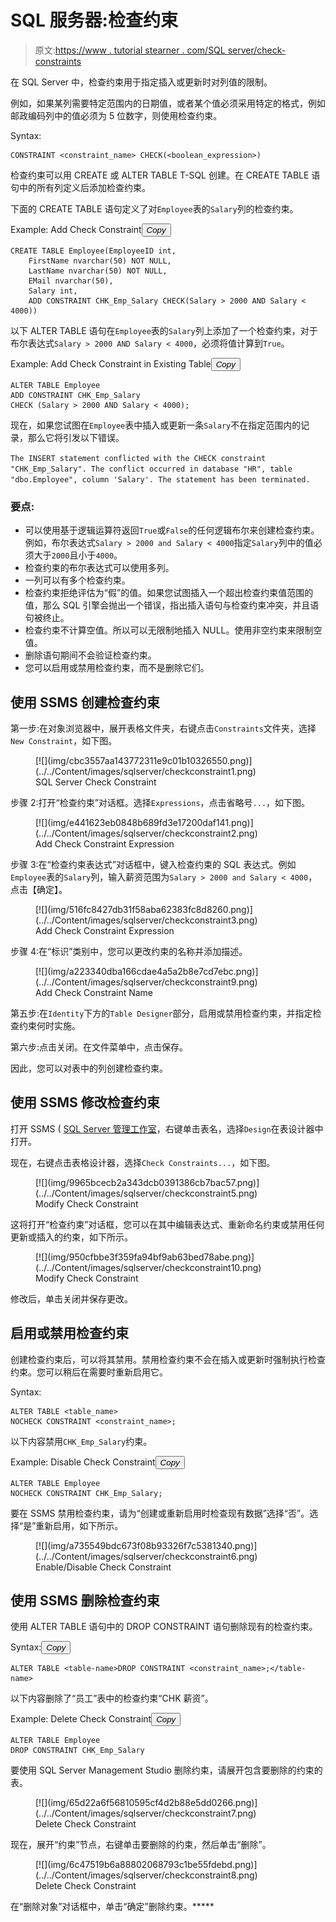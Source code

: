 # SQL 服务器:检查约束

> 原文:[https://www . tutorial stearner . com/SQL server/check-constraints](https://www.tutorialsteacher.com/sqlserver/check-constraints)

在 SQL Server 中，检查约束用于指定插入或更新时对列值的限制。

例如，如果某列需要特定范围内的日期值，或者某个值必须采用特定的格式，例如邮政编码列中的值必须为 5 位数字，则使用检查约束。

Syntax:

```
CONSTRAINT <constraint_name> CHECK(<boolean_expression>) 
```

检查约束可以用 CREATE 或 ALTER TABLE T-SQL 创建。在 CREATE TABLE 语句中的所有列定义后添加检查约束。

下面的 CREATE TABLE 语句定义了对`Employee`表的`Salary`列的检查约束。

Example: Add Check Constraint<button class="copy-btn pull-right" title="Copy example code">*Copy*</button> 

```
CREATE TABLE Employee(EmployeeID int,
    FirstName nvarchar(50) NOT NULL,  
    LastName nvarchar(50) NOT NULL, 
    EMail nvarchar(50),
    Salary int,
    ADD CONSTRAINT CHK_Emp_Salary CHECK(Salary > 2000 AND Salary < 4000)) 
```

以下 ALTER TABLE 语句在`Employee`表的`Salary`列上添加了一个检查约束，对于布尔表达式`Salary > 2000 AND Salary < 4000`，必须将值计算到`True`。

Example: Add Check Constraint in Existing Table<button class="copy-btn pull-right" title="Copy example code">*Copy*</button> 

```
ALTER TABLE Employee   
ADD CONSTRAINT CHK_Emp_Salary  
CHECK (Salary > 2000 AND Salary < 4000); 
```

现在，如果您试图在`Employee`表中插入或更新一条`Salary`不在指定范围内的记录，那么它将引发以下错误。

`The INSERT statement conflicted with the CHECK constraint "CHK_Emp_Salary". The conflict occurred in database "HR", table "dbo.Employee", column 'Salary'. The statement has been terminated.`

### 要点:

*   可以使用基于逻辑运算符返回`True`或`False`的任何逻辑布尔来创建检查约束。 例如，布尔表达式`Salary > 2000 and Salary < 4000`指定`Salary`列中的值必须大于`2000`且小于`4000`。
*   检查约束的布尔表达式可以使用多列。
*   一列可以有多个检查约束。
*   检查约束拒绝评估为“假”的值。如果您试图插入一个超出检查约束值范围的值，那么 SQL 引擎会抛出一个错误，指出插入语句与检查约束冲突，并且语句被终止。
*   检查约束不计算空值。所以可以无限制地插入 NULL。使用非空约束来限制空值。
*   删除语句期间不会验证检查约束。
*   您可以启用或禁用检查约束，而不是删除它们。

## 使用 SSMS 创建检查约束

第一步:在对象浏览器中，展开表格文件夹，右键点击`Constraints`文件夹，选择`New Constraint`，如下图。

<figure>[![](img/cbc3557aa143772311e9c01b10326550.png)](../../Content/images/sqlserver/checkconstraint1.png)

<figcaption>SQL Server Check Constraint</figcaption>

</figure>

步骤 2:打开“检查约束”对话框。选择`Expressions`，点击省略号`...`，如下图。

<figure>[![](img/e441623eb0848b689fd3e17200daf141.png)](../../Content/images/sqlserver/checkconstraint2.png)

<figcaption>Add Check Constraint Expression</figcaption>

</figure>

步骤 3:在“检查约束表达式”对话框中，键入检查约束的 SQL 表达式。例如`Employee`表的`Salary`列，输入薪资范围为`Salary > 2000 and Salary < 4000`，点击【确定】。

<figure>[![](img/516fc8427db31f58aba62383fc8d8260.png)](../../Content/images/sqlserver/checkconstraint3.png)

<figcaption>Add Check Constraint Expression</figcaption>

</figure>

步骤 4:在“标识”类别中，您可以更改约束的名称并添加描述。

<figure>[![](img/a223340dba166cdae4a5a2b8e7cd7ebc.png)](../../Content/images/sqlserver/checkconstraint9.png)

<figcaption>Add Check Constraint Name</figcaption>

</figure>

第五步:在`Identity`下方的`Table Designer`部分，启用或禁用检查约束，并指定检查约束何时实施。

第六步:点击关闭。在文件菜单中，点击保存。

因此，您可以对表中的列创建检查约束。

## 使用 SSMS 修改检查约束

打开 SSMS ( [SQL Server 管理工作室](/sqlserver/sql-server-management-studio)，右键单击表名，选择`Design`在表设计器中打开。

现在，右键点击表格设计器，选择`Check Constraints...`，如下图。

<figure>[![](img/9965bcecb2a343dcb0391386cb7bac57.png)](../../Content/images/sqlserver/checkconstraint5.png)

<figcaption>Modify Check Constraint</figcaption>

</figure>

这将打开“检查约束”对话框，您可以在其中编辑表达式、重新命名约束或禁用任何更新或插入的约束，如下所示。

<figure>[![](img/950cfbbe3f359fa94bf9ab63bed78abe.png)](../../Content/images/sqlserver/checkconstraint10.png)

<figcaption>Modify Check Constraint</figcaption>

</figure>

修改后，单击关闭并保存更改。

## 启用或禁用检查约束

创建检查约束后，可以将其禁用。禁用检查约束不会在插入或更新时强制执行检查约束。您可以稍后在需要时重新启用它。

Syntax:

```
ALTER TABLE <table_name>
NOCHECK CONSTRAINT <constraint_name>; 
```

以下内容禁用`CHK_Emp_Salary`约束。

Example: Disable Check Constraint<button class="copy-btn pull-right" title="Copy example code">*Copy*</button> 

```
ALTER TABLE Employee   
NOCHECK CONSTRAINT CHK_Emp_Salary; 
```

要在 SSMS 禁用检查约束，请为“创建或重新启用时检查现有数据”选择“否”。选择“是”重新启用，如下所示。

<figure>[![](img/a735549bdc673f08b93326f7c5381340.png)](../../Content/images/sqlserver/checkconstraint6.png)

<figcaption>Enable/Disable Check Constraint</figcaption>

</figure>

## 使用 SSMS 删除检查约束

使用 ALTER TABLE 语句中的 DROP CONSTRAINT 语句删除现有的检查约束。

Syntax:<button class="copy-btn pull-right" title="Copy example code">*Copy*</button> 

```
ALTER TABLE <table-name>DROP CONSTRAINT <constraint_name>;</table-name> 
```

以下内容删除了“员工”表中的检查约束“CHK 薪资”。

Example: Delete Check Constraint<button class="copy-btn pull-right" title="Copy example code">*Copy*</button> 

```
ALTER TABLE Employee   
DROP CONSTRAINT CHK_Emp_Salary 
```

要使用 SQL Server Management Studio 删除约束，请展开包含要删除的约束的表。

<figure>[![](img/65d22a6f56810595cf4d2b88e5dd0266.png)](../../Content/images/sqlserver/checkconstraint7.png)

<figcaption>Delete Check Constraint</figcaption>

</figure>

现在，展开“约束”节点，右键单击要删除的约束，然后单击“删除”。

<figure>[![](img/6c47519b6a88802068793c1be55fdebd.png)](../../Content/images/sqlserver/checkconstraint8.png)

<figcaption>Delete Check Constraint</figcaption>

</figure>

在“删除对象”对话框中，单击“确定”删除约束。*****